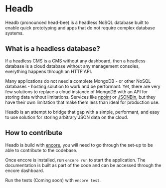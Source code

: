 # Headb

Headb (pronounced head-bee) is a headless NoSQL database built to enable quick prototyping and apps that do not require
complex database systems.

## What is a headless database?
If a headless CMS is a CMS without any dashboard, then a headless database is a cloud database without any management
consoles, everything happens through an HTTP API.

Many applications do not need a complete MongoDB - or other NoSQL databases - hosting solution to work and be performant.
Yet, there are very few solutions to replace a cloud instance of MongoDB with an API for storing data without limitations.
Services like [npoint](https://www.npoint.io/) or [JSONBin](https://jsonbin.io/), but they have their own limitation
that make them less than ideal for production use.

Headb is an attempt to bridge that gap with a simple, performant, and easy to use solution for storing arbitrary JSON
data on the cloud.

## How to contribute
Headb is build with [encore](https://encore.dev), you will need to go through the set-up to be able to contribute to
the codebase.

Once encore is installed, run `encore run` to start the application. The documentation is built as part of the code
and can be accessed through the encore dashboard.

Run the tests (Coming soon) with `encore test`.